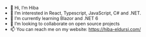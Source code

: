 - 👋 Hi, I’m Hiba
- 👀 I’m interested in React, Typescript, JavaScript, C# and .NET.
- 🌱 I’m currently learning Blazor and .NET 6
- 💞️ I’m looking to collaborate on open source projects
- 📫 You can reach me on my website: https://hiba-eldursi.com/

<!---
eldursi/eldursi is a ✨ special ✨ repository because its `README.md` (this file) appears on your GitHub profile.
You can click the Preview link to take a look at your changes.
--->
